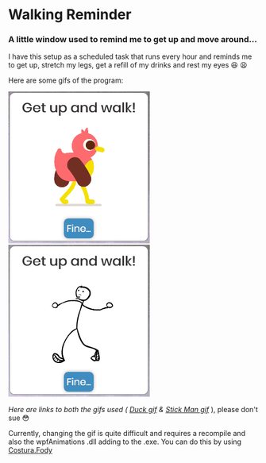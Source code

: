 # Walking Reminder
### A little window used to remind me to get up and move around...

I have this setup as a scheduled task that runs every hour and reminds me to get up, stretch my legs, get a refill of 
my drinks and rest my eyes 😆 😫

Here are some gifs of the program:

![alt text](https://github.com/IT-Delinquent/WalkingReminder/blob/master/WalkingReminder_Duck.gif)
![alt text](https://github.com/IT-Delinquent/WalkingReminder/blob/master/WalkingReminder_Stick.gif)

*Here are links to both the gifs used ( [Duck gif](https://giphy.com/gifs/happy-walking-wings-3o7btLRcDoBW1RmyJi) & [Stick Man gif](https://giphy.com/gifs/animated-loop-walking-XGnWMiVXL87Xa/media)* ), please don't sue 😳

Currently, changing the gif is quite difficult and requires a recompile and also the wpfAnimations .dll adding to the .exe. 
You can do this by using [Costura.Fody](https://github.com/Fody/Costura "GitHub page for Costura Costura")
